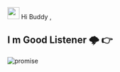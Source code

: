 <img src="https://user-images.githubusercontent.com/5679180/79618120-0daffb80-80be-11ea-819e-d2b0fa904d07.gif" width="27px"> Hi Buddy , 

## I m Good Listener 🌩️ 👉

![promise](https://user-images.githubusercontent.com/61325788/195209100-ea324707-53b6-4c81-a22e-117dab1c959f.png)

